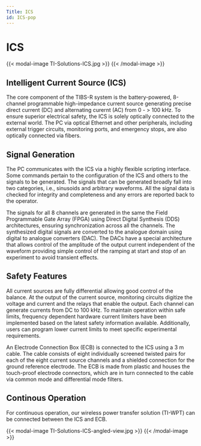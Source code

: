 ```yaml
---
Title: ICS
id: ICS-pop
---
```

# ICS
{{< modal-image TI-Solutions-ICS.jpg >}}
{{< /modal-image >}}

## Intelligent Current Source (ICS)

The core component of the TIBS-R system is the battery-powered, 8-channel programmable high-impedance current source generating precise direct current (DC) and alternating curernt (AC) from 0 - > 100 kHz. To ensure superior electrical safety, the ICS is solely optically connected to the external world. The PC via optical Ethernet and other peripherals, including external trigger circuits, monitoring ports, and emergency stops, are also optically connected via fibers. 

## Signal Generation

The PC communicates with the ICS via a highly flexible scripting interface. Some commands pertain to the configuration of the ICS and others to the signals to be generated. The signals that can be generated broadly fall into two categories, i.e., sinusoids and arbitrary waveforms. All the signal data is checked for integrity and completeness and any errors are reported back to the operator.

The signals for all 8 channels are generated in the same the Field Programmable Gate Array (FPGA) using Direct Digital Synthesis (DDS) architectures, ensuring synchronization across all the channels. The synthesized digital signals are converted to the analogue domain using digital to analogue converters (DAC). The DACs have a special architecture that allows control of the amplitude of the output current independent of the waveform providing simple control of the ramping at start and stop of an experiment to avoid transient effects.

## Safety Features

All current sources are fully differential allowing good control of the balance. At the output of the current source, monitoring circuits digitize the voltage and current and the relays that enable the output. Each channel can generate currents from DC to 100 kHz. To maintain operation within safe limits, frequency dependent hardware current limiters have been implemented based on the latest safety information available. Additionally, users can program lower current limits to meet specific experimental requirements.

An Electrode Connection Box (ECB) is connected to the ICS using a 3 m cable. The cable consists of eight individually screened twisted pairs for each of the eight current source channels and a shielded connection for the ground reference electrode. The ECB is made from plastic and houses the touch-proof electrode connectors, which are in turn connected to the cable via common mode and differential mode filters.

## Continous Operation

For continuous operation, our wireless power transfer solution (TI-WPT) can be connected between the ICS and ECB.

{{< modal-image TI-Solutions-ICS-angled-view.jpg >}}
{{< /modal-image >}}

